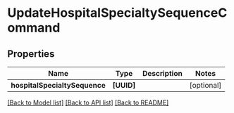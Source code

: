 # UpdateHospitalSpecialtySequenceCommand

## Properties
Name | Type | Description | Notes
------------ | ------------- | ------------- | -------------
**hospitalSpecialtySequence** | **[UUID]** |  | [optional] 

[[Back to Model list]](../README.md#documentation-for-models) [[Back to API list]](../README.md#documentation-for-api-endpoints) [[Back to README]](../README.md)



